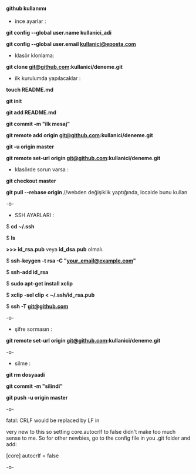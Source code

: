 #### github kullanımı

* ince ayarlar :

**git config --global user.name kullanici_adi**

**git config --global user.email kullanici@eposta.com**


* klasör klonlama:

**git clone git@github.com:kullanici/deneme.git**


* ilk kurulumda yapılacaklar :

**touch README.md**

**git init**

**git add README.md**

**git commit -m "ilk mesaj"**

**git remote add origin git@github.com:kullanici/deneme.git**

**git -u origin master**

**git remote set-url origin git@github.com:kullanici/deneme.git**


* klasörde sorun varsa :

**git checkout master**

**git pull --rebase origin** //webden değişiklik yaptığında, localde bunu kullan

-o-

* SSH AYARLARI :

$ **cd ~/.ssh**

$ **ls**

__>>> id_rsa.pub__ veya __id_dsa.pub__ olmalı.

$ **ssh-keygen -t rsa -C "your_email@example.com"**

$ **ssh-add id_rsa**

$ **sudo apt-get install xclip**

$ **xclip -sel clip < ~/.ssh/id_rsa.pub**

$ **ssh -T git@github.com**

-o-

* şifre sormasın :

**git remote set-url origin git@github.com:kullanici/deneme.git**

-o-

* silme :

**git rm dosyaadi**

**git commit -m "silindi"**

**git push -u origin master**

-o-

fatal: CRLF would be replaced by LF in

very new to this so setting core.autocrlf to false didn't make too much sense to me. So for other newbies, go to the config file in you .git folder and add:

[core]
    autocrlf = false

-o-
